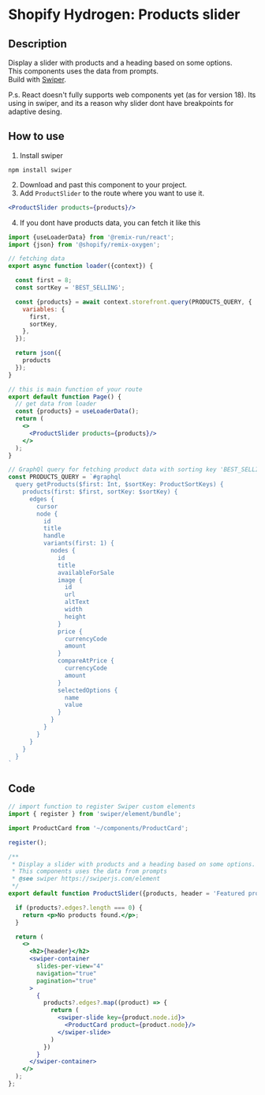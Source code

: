 # Shopify Hydrogen: Products slider

## Description
Display a slider with products and a heading based on some options.  
This components uses the data from prompts.  
Build with [Swiper](https://swiperjs.com/).

P.s. React doesn't fully supports web components yet (as for version 18). Its using in swiper, and its a reason why slider dont have breakpoints for adaptive desing.

## How to use
1. Install swiper
```npm
npm install swiper
```
2. Download and past this component to your project.
3. Add `ProductSlider` to the route where you want to use it.
```jsx
<ProductSlider products={products}/>
```
4. If you dont have products data, you can fetch it like this
```jsx
import {useLoaderData} from '@remix-run/react';
import {json} from '@shopify/remix-oxygen';

// fetching data
export async function loader({context}) {

  const first = 8;
  const sortKey = 'BEST_SELLING';

  const {products} = await context.storefront.query(PRODUCTS_QUERY, {
    variables: {
      first,
      sortKey,
    },
  });

  return json({
    products
  });
}

// this is main function of your route
export default function Page() {
  // get data from loader
  const {products} = useLoaderData();
  return (
    <>
      <ProductSlider products={products}/>
    </>
  );
}

// GraphQl query for fetching product data with sorting key 'BEST_SELLING' (its taking from variables)
const PRODUCTS_QUERY = `#graphql
  query getProducts($first: Int, $sortKey: ProductSortKeys) {
    products(first: $first, sortKey: $sortKey) {
      edges {
        cursor
        node {
          id
          title
          handle
          variants(first: 1) {
            nodes {
              id
              title
              availableForSale
              image {
                id
                url
                altText
                width
                height
              }
              price {
                currencyCode
                amount
              }
              compareAtPrice {
                currencyCode
                amount
              }
              selectedOptions {
                name
                value
              }
            }
          }
        }
      }
    }
  }
`
```

## Code

```jsx
// import function to register Swiper custom elements
import { register } from 'swiper/element/bundle';

import ProductCard from '~/components/ProductCard';

register();

/**
 * Display a slider with products and a heading based on some options.
 * This components uses the data from prompts
 * @see swiper https://swiperjs.com/element
 */
export default function ProductSlider({products, header = 'Featured products'}) {

  if (products?.edges?.length === 0) {
    return <p>No products found.</p>;
  }

  return (
    <>
      <h2>{header}</h2>
      <swiper-container
        slides-per-view="4"
        navigation="true"
        pagination="true"
      >
        {
          products?.edges?.map((product) => {
            return (
              <swiper-slide key={product.node.id}>
                <ProductCard product={product.node}/>
              </swiper-slide>
            )
          })
        }
      </swiper-container>
    </>
  );
};
```
